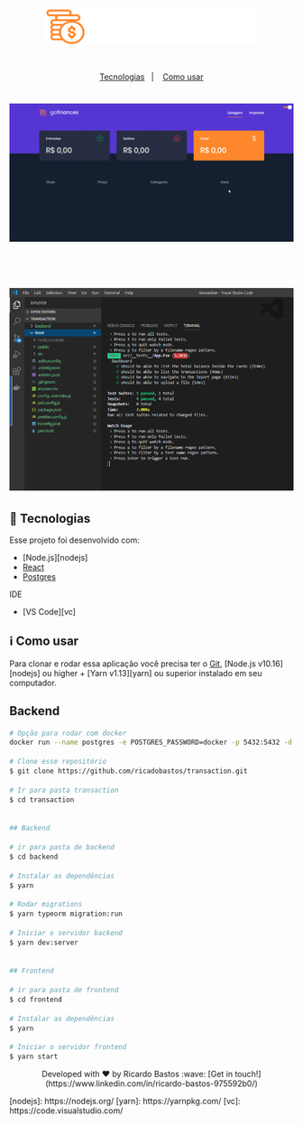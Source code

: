 <br>

<p align="center">
    <img alt="Rocketbox" src="https://github.com/RicardoBastos/transaction/blob/master/front/src/assets/logo.svg" />
</p>

<br>

<p align="center">
  <a href="#rocket-tecnologias">Tecnologias</a>&nbsp;&nbsp;&nbsp;|&nbsp;&nbsp;&nbsp;
  <a href="#information_source-como-usar">Como usar</a>
</p>


<h1 align="center">
    <img alt="Rocketbox" src="https://github.com/RicardoBastos/transaction/blob/master/front/src/assets/go_finance.gif" />
</h1>

<br>

<h1 align="center">
    <img alt="Rocketbox" src="https://github.com/RicardoBastos/transaction/blob/master/front/src/assets/tests.png" />
</h1>


## :rocket: Tecnologias

Esse projeto foi desenvolvido com:

- [Node.js][nodejs]
- [React](https://pt-br.reactjs.org/)
- [Postgres](https://www.postgresql.org/)


IDE
- [VS Code][vc] 

## :information_source: Como usar

Para clonar e rodar essa aplicação você precisa ter o  [Git](https://git-scm.com), [Node.js v10.16][nodejs] ou higher + [Yarn v1.13][yarn] ou superior instalado em seu computador.


## Backend

```bash
# Opção para rodar com docker
docker run --name postgres -e POSTGRES_PASSWORD=docker -p 5432:5432 -d postgres

# Clone esse repositório
$ git clone https://github.com/ricadobastos/transaction.git

# Ir para pasta transaction
$ cd transaction


## Backend

# ir para pasta de backend
$ cd backend

# Instalar as dependências
$ yarn

# Rodar migrations
$ yarn typeorm migration:run

# Iniciar o servidor backend
$ yarn dev:server


## Frontend

# ir para pasta de frontend
$ cd frontend

# Instalar as dependências
$ yarn

# Iniciar o servidor frontend
$ yarn start


```

<p align="center">
Developed with ♥ by Ricardo Bastos :wave: [Get in touch!](https://www.linkedin.com/in/ricardo-bastos-975592b0/)
</p>
[nodejs]: https://nodejs.org/
[yarn]: https://yarnpkg.com/
[vc]: https://code.visualstudio.com/

